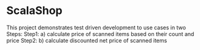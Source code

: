 # ScalaShop

This project demonstrates test driven development to use cases in two Steps: 
Step1: a) calculate price of scanned items based on their count and price Step2: 
b) calculate discounted net price of scanned items
